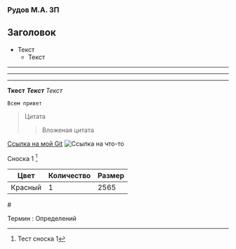 ### Рудов М.А. 3П
## Заголовок
* Текст
    * Текст
---
___
***
__Ткест__
___Текст___
_Текст_

```
Всем привет
```
>Цитата
>>Вложеная цитата

[Ссылка на мой Git](https://github.com/1Rodya1/GitTest)
![Ссылка на что-то](https://repository-images.githubusercontent.com/327470624/2d865200-6bf1-11eb-9d0e-2a488615d6ec)

Сноска 1 [^1]
[^1]: Тест сноска 1

Цвет | Количество | Размер
-----|------------|-------
Красный| 1 | 2565

\#

Термин
: Определений

